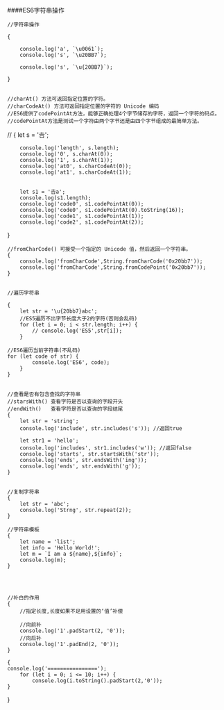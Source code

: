 ####ES6字符串操作

    //字符串操作
    
    {

        console.log('a', `\u0061`);
        console.log('s', `\u20BB7`);

        console.log('s', `\u{20BB7}`);

    }


    //charAt() 方法可返回指定位置的字符。
    //charCodeAt() 方法可返回指定位置的字符的 Unicode 编码
    //ES6提供了codePointAt方法，能够正确处理4个字节储存的字符，返回一个字符的码点。
    //codePointAt方法是测试一个字符由两个字节还是由四个字节组成的最简单方法。
//
    {
        let s = '𠮷';

        console.log('length', s.length);
        console.log('0', s.charAt(0));
        console.log('1', s.charAt(1));
        console.log('at0', s.charCodeAt(0));
        console.log('at1', s.charCodeAt(1));


        let s1 = '𠮷a';
        console.log(s1.length);
        console.log('code0', s1.codePointAt(0));
        console.log('code0', s1.codePointAt(0).toString(16));
        console.log('code1', s1.codePointAt(1));
        console.log('code2', s1.codePointAt(2));

}


    //fromCharCode() 可接受一个指定的 Unicode 值，然后返回一个字符串。
    {
        console.log('fromCharCode',String.fromCharCode('0x20bb7'));
        console.log('fromCharCode',String.fromCodePoint('0x20bb7'));
    }


    //遍历字符串

    {
        let str = '\u{20bb7}abc';
        //ES5遍历不出字节长度大于2的字符(否则会乱码)
        for (let i = 0; i < str.length; i++) {
            // console.log('ES5',str[i]);
        }
        
    //ES6遍历当前字符串(不乱码)
    for (let code of str) {
            console.log('ES6', code);
        }
    }


    //查看是否有包含查找的字符串
    //starsWith() 查看字符是否以查询的字段开头
    //endWith()	  查看字符是否以查询的字段结尾
    {
        let str = 'string';
        console.log('include', str.includes('s')); //返回true

        let str1 = 'hello';
        console.log('includes', str1.includes('w')); //返回false
        console.log('starts', str.startsWith('str'));
        console.log('ends', str.endsWith('ing'));
        console.log('ends', str.endsWith('g'));
    }


    //复制字符串
    {
        let str = 'abc';
        console.log('Strng', str.repeat(2));
    }

    //字符串模板
    {
        let name = 'list';
        let info = 'Hello World!';
        let m = `I am a ${name},${info}`;
        console.log(m);
    }




    //补白的作用
    {
        //指定长度,长度如果不足用设置的‘值’补偿

        //向前补
        console.log('1'.padStart(2, '0'));
        //向后补
        console.log('1'.padEnd(2, '0'));
    }

    {
	console.log('================');
        for (let i = 0; i <= 10; i++) {
            console.log(i.toString().padStart(2,'0'));
    }
}
